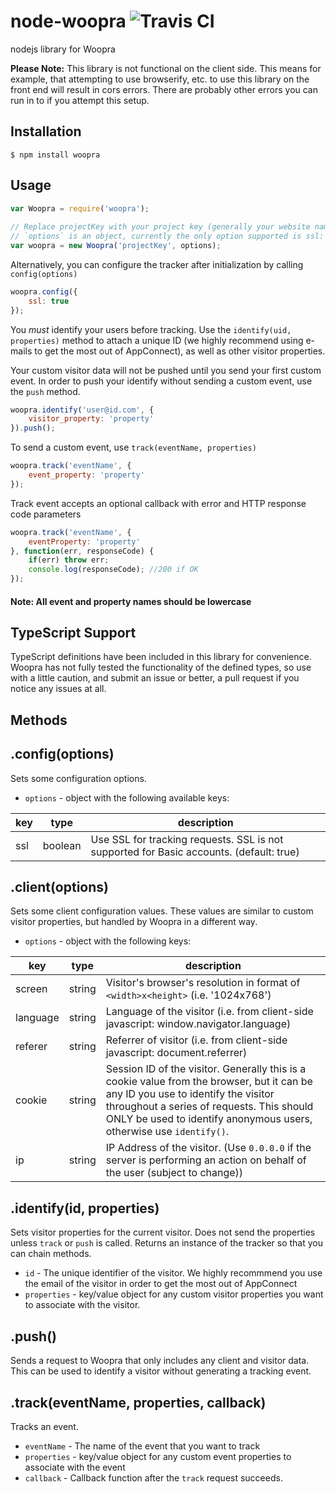 node-woopra ![Travis CI](https://travis-ci.org/Woopra/node-woopra.svg?branch=master)
===========

nodejs library for Woopra

**Please Note:** This library is not functional on the client side.  This means for example, that attempting to use browserify, etc. to use this library on the front end will result in cors errors.  There are probably other errors you can run in to if you attempt this setup.

## Installation

```
$ npm install woopra
```


## Usage

```javascript
var Woopra = require('woopra');
 
// Replace projectKey with your project key (generally your website name)
// `options` is an object, currently the only option supported is ssl: <true|false> (default: true)
var woopra = new Woopra('projectKey', options);
```

Alternatively, you can configure the tracker after initialization by calling `config(options)`

```javascript
woopra.config({
    ssl: true
});
```

You *must* identify your users before tracking. Use the `identify(uid, properties)` method to attach a unique ID (we highly recommend using e-mails to get the most out of AppConnect), as well as other visitor properties.

Your custom visitor data will not be pushed until you send your first custom event. In order to push your identify without sending a custom event, use the `push` method.

```javascript
woopra.identify('user@id.com', {
    visitor_property: 'property'
}).push();
```

To send a custom event, use `track(eventName, properties)`

```javascript
woopra.track('eventName', {
    event_property: 'property'
});
```

Track event accepts an optional callback with error and HTTP response code parameters

```javascript
woopra.track('eventName', {
    eventProperty: 'property'
}, function(err, responseCode) {
	if(err) throw err;
	console.log(responseCode); //200 if OK
});
```

#### Note: All event and property names should be lowercase

## TypeScript Support
TypeScript definitions have been included in this library for convenience.  Woopra has not fully tested the functionality of the defined types, so use with a little caution, and submit an issue or better, a pull request if you notice any issues at all.


## Methods

## .config(options)
Sets some configuration options.

* `options` - object with the following available keys:

 key    | type   | description
 ------ | ------ | -----------
ssl | boolean | Use SSL for tracking requests.  SSL is not supported for Basic accounts.  (default: true)

## .client(options)
Sets some client configuration values.  These values are similar to custom visitor properties, but handled by Woopra in a different way.

* `options` - object with the following keys:

 key    | type   | description
 ------ | ------ | -----------
 screen | string | Visitor's browser's resolution in format of `<width>x<height>` (i.e. '1024x768')
language | string | Language of the visitor (i.e. from client-side javascript: window.navigator.language)
referer | string | Referrer of visitor (i.e. from client-side javascript: document.referrer)
cookie | string | Session ID of the visitor.  Generally this is a cookie value from the browser, but it can be any ID you use to identify the visitor throughout a series of requests.  This should ONLY be used to identify anonymous users, otherwise use `identify()`.
ip | string | IP Address of the visitor.  (Use `0.0.0.0` if the server is performing an action on behalf of the user (subject to change))

## .identify(id, properties)
Sets visitor properties for the current visitor.  Does not send the properties unless `track` or `push` is called.  Returns an instance of the tracker so that you can chain methods.

* `id` - The unique identifier of the visitor.  We highly recommmend you use the email of the visitor in order to get the most out of AppConnect
* `properties` - key/value object for any custom visitor properties you want to associate with the visitor. 

## .push()
Sends a request to Woopra that only includes any client and visitor data.  This can be used to identify a visitor without generating a tracking event.

## .track(eventName, properties, callback)
Tracks an event.

* `eventName` - The name of the event that you want to track
* `properties` - key/value object for any custom event properties to associate with the event
* `callback` - Callback function after the `track` request succeeds.


